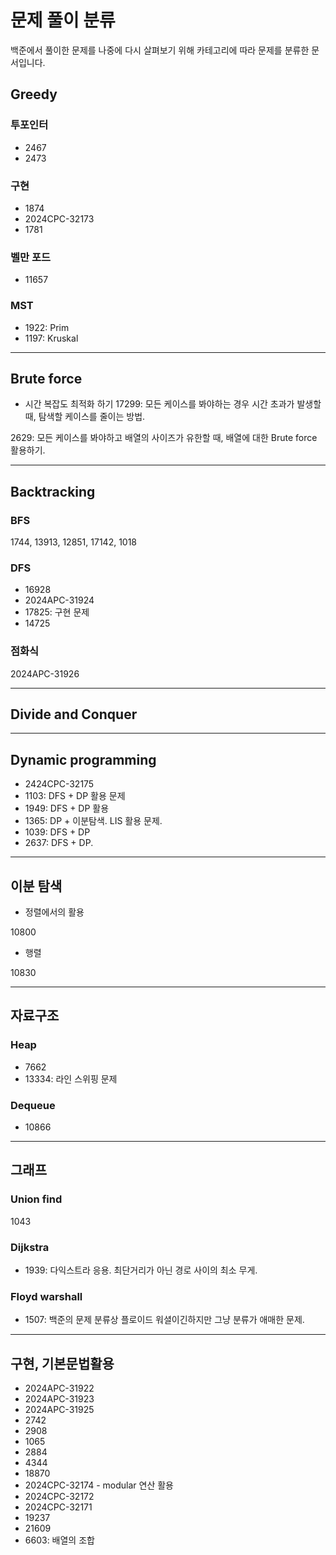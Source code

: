# 문제 풀이 분류

백준에서 풀이한 문제를 나중에 다시 살펴보기 위해 
카테고리에 따라 문제를 분류한 문서입니다. 

## Greedy

### 투포인터

* 2467
* 2473

### 구현 

* 1874
* 2024CPC-32173
* 1781

### 벨만 포드

* 11657

### MST 

* 1922: Prim 
* 1197: Kruskal
---

## Brute force 

* 시간 복잡도 최적화 하기 
17299: 모든 케이스를 봐야하는 경우 시간 초과가 발생할 때, 탐색할 케이스를 줄이는 방법.

2629: 모든 케이스를 봐야하고 배열의 사이즈가 유한할 때, 배열에 대한 Brute force 활용하기.

---

## Backtracking

### BFS

1744, 13913, 12851, 17142, 1018

### DFS 

* 16928
* 2024APC-31924
* 17825: 구현 문제 
* 14725

### 점화식
2024APC-31926

---

## Divide and Conquer 

---

## Dynamic programming
* 2424CPC-32175
* 1103: DFS + DP 활용 문제
* 1949: DFS + DP 활용 
* 1365: DP + 이분탐색. LIS 활용 문제. 
* 1039: DFS + DP
* 2637: DFS + DP. 
---

## 이분 탐색
* 정렬에서의 활용 

10800

* 행렬

10830


---

## 자료구조 

### Heap 

* 7662
* 13334: 라인 스위핑 문제

### Dequeue

* 10866

---

## 그래프 

### Union find 

1043


### Dijkstra

* 1939: 다익스트라 응용. 최단거리가 아닌 경로 사이의 최소 무게.


### Floyd warshall

* 1507: 백준의 문제 분류상 플로이드 워셜이긴하지만 그냥 분류가 애매한 문제.



---

## 구현, 기본문법활용
* 2024APC-31922
* 2024APC-31923
* 2024APC-31925
* 2742
* 2908
* 1065
* 2884
* 4344
* 18870
* 2024CPC-32174 - modular 연산 활용 
* 2024CPC-32172
* 2024CPC-32171
* 19237
* 21609
* 6603: 배열의 조합
